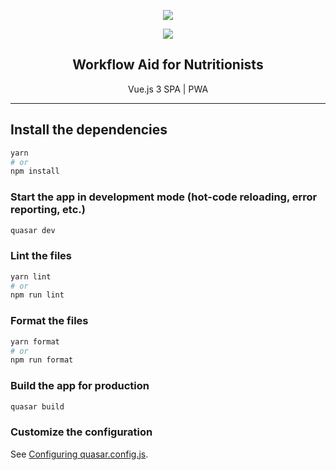 <p align="center">
    <img src="./misc/Nutritia-no-bg.webp"/>
    <p align="center">
        <a href="https://github.com/JRSJ-Nutritia/nutritia-vue-app/actions/workflows/ci.yml">
            <img src="https://github.com/JRSJ-Nutritia/nutritia-vue-app/actions/workflows/ci.yml/badge.svg?branch=master"/>
        </a>
    </p>
    <h2 align="center">Workflow Aid for Nutritionists</h2>
    <p align="center">Vue.js 3 SPA | PWA</p>
</p>
<hr>

## Install the dependencies

```bash
yarn
# or
npm install
```

### Start the app in development mode (hot-code reloading, error reporting, etc.)

```bash
quasar dev
```

### Lint the files

```bash
yarn lint
# or
npm run lint
```

### Format the files

```bash
yarn format
# or
npm run format
```

### Build the app for production

```bash
quasar build
```

### Customize the configuration

See [Configuring quasar.config.js](https://v2.quasar.dev/quasar-cli-webpack/quasar-config-js).
